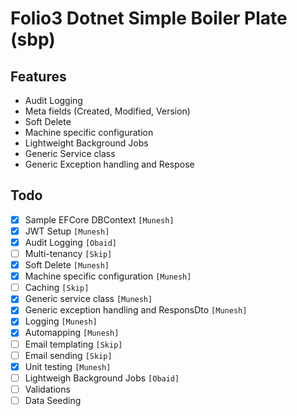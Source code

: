 # Folio3 Dotnet Simple Boiler Plate (sbp)


## Features
* Audit Logging
* Meta fields (Created, Modified, Version)
* Soft Delete
* Machine specific configuration
* Lightweight Background Jobs
* Generic Service class 
* Generic Exception handling and Respose

## Todo

- [x] Sample EFCore DBContext          `[Munesh]`
- [x] JWT Setup            `[Munesh]`
- [x] Audit Logging        `[Obaid]`
- [ ] Multi-tenancy        `[Skip]`
- [x] Soft Delete          `[Munesh]`
- [x] Machine specific configuration `[Munesh]`
- [ ] Caching              `[Skip]`
- [x] Generic service class `[Munesh]`
- [x] Generic exception handling and ResponsDto `[Munesh]`
- [x] Logging            `[Munesh]`
- [x] Automapping        `[Munesh]` 
- [ ] Email templating  `[Skip]`
- [ ] Email sending `[Skip]`
- [x] Unit testing            `[Munesh]`
- [ ] Lightweigh Background Jobs `[Obaid]`
- [ ] Validations
- [ ] Data Seeding

